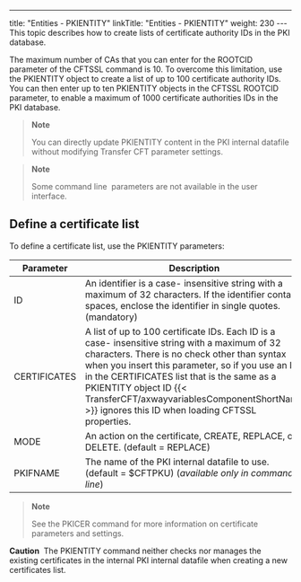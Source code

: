 ---
title: "Entities - PKIENTITY"
linkTitle: "Entities - PKIENTITY"
weight: 230
--- This topic describes how to create lists of certificate authority IDs in the PKI database.

The maximum number of CAs that you can enter for the ROOTCID parameter of the CFTSSL command is 10. To overcome this limitation, use the PKIENTITY object to create a list of up to 100 certificate authority IDs. You can then enter up to ten PKIENTITY objects in the CFTSSL ROOTCID parameter, to enable a maximum of 1000 certificate authorities IDs in the PKI database.

> **Note**
>
> You can directly update PKIENTITY content in the PKI internal datafile without modifying Transfer CFT parameter settings.

> **Note**
>
> Some command line  parameters are not available in the user interface.

## Define a certificate list

To define a certificate list, use the PKIENTITY parameters:

| Parameter  | Description  |
| --- | --- |
| ID | An identifier is a case- insensitive string with a maximum of 32 characters. If the identifier contains spaces, enclose the identifier in single quotes. (mandatory) |
| CERTIFICATES<br />  | A list of up to 100 certificate IDs. Each ID is a case- insensitive string with a maximum of 32 characters. There is no check other than syntax when you insert this parameter, so if you use an ID in the CERTIFICATES list that is the same as a PKIENTITY object ID {{< TransferCFT/axwayvariablesComponentShortName  >}} ignores this ID when loading CFTSSL properties.  |
| MODE | An action on the certificate, CREATE, REPLACE, or DELETE. (default = REPLACE) |
| PKIFNAME  | The name of the PKI internal datafile to use. (default = $CFTPKU) (*available only in command line*)  |

> **Note**
>
> See the PKICER command for more information on certificate parameters and settings.

**Caution**  The PKIENTITY command neither checks nor manages the existing certificates in the internal PKI internal datafile when creating a new certificates list.
